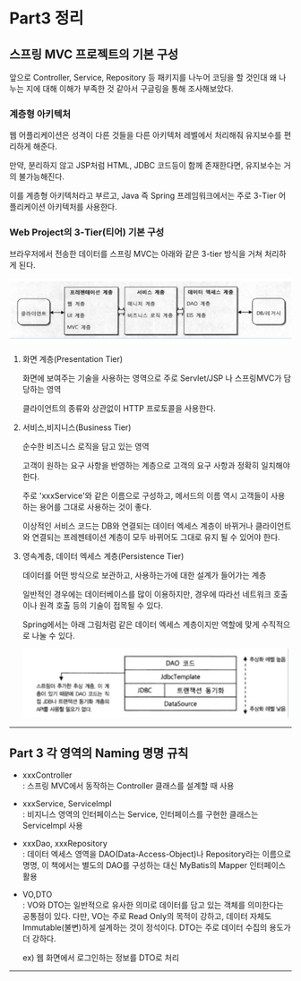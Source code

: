 # Part3 정리

## 스프링 MVC 프로젝트의 기본 구성

앞으로 Controller, Service, Repository 등 패키지를 나누어 코딩을 할 것인대 왜 나누는 지에 대해 이해가 부족한 것 같아서 구글링을 통해 조사해보았다.

### 계층형 아키텍처

웹 어플리케이션은 성격이 다른 것들을 다른 아키텍처 레벨에서 처리해줘 유지보수를 편리하게 해준다.

만약, 분리하지 않고 JSP처럼 HTML, JDBC 코드등이 함께 존재한다면, 유지보수는 거의 불가능해진다.

이를 계층형 아키텍처라고 부르고, Java 즉 Spring 프레임워크에서는 주로 3-Tier 어플리케이션 아키텍처를 사용한다.

### Web Project의 3-Tier(티어) 기본 구성

브라우저에서 전송한 데이터를 스프링 MVC는 아래와 같은 3-tier 방식을 거쳐 처리하게 된다.

![WEB Project 3-Tier](./picture_woojin/WEB_3_Tier.JPG)

1. 화면 계층(Presentation Tier)

    화면에 보여주는 기술을 사용하는 영역으로 주로 Servlet/JSP 나 스프링MVC가 담당하는 영역

    클라이언트의 종류와 상관없이 HTTP 프로토콜을 사용한다.

2. 서비스,비지니스(Business Tier)

    순수한 비즈니스 로직을 담고 있는 영역

    고객이 원하는 요구 사항을 반영하는 계층으로 고객의 요구 사항과 정확히 일치해야한다.

    주로 'xxxService'와 같은 이름으로 구성하고, 메서드의 이름 역시 고객들이 사용하는 용어를 그대로 사용하는 것이 좋다.

    이상적인 서비스 코드는 DB와 연결되는 데이터 엑세스 계층이 바뀌거나 클라이언트와 연결되는 프레젠테이션 계층이 모두 바뀌어도 그대로 유지 될 수 있어야 한다.

3. 영속계층, 데이터 엑세스 계층(Persistence Tier)

    데이터를 어떤 방식으로 보관하고, 사용하는가에 대한 설계가 들어가는 계층

    일반적인 경우에는 데이터베이스를 많이 이용하지만, 경우에 따라선 네트워크 호출이나 원격 호출 등의 기술이 접목될 수 있다.

    Spring에서는 아래 그림처럼 같은 데이터 엑세스 계층이지만 역할에 맞게 수직적으로 나눌 수 있다.

    ![데이터 엑세스 계층 수직 계층 구조](./picture_woojin/Persistence_Tier.JPG)

---

## Part 3 각 영역의 Naming 명명 규칙

- xxxController   
    : 스프링 MVC에서 동작하는 Controller 클래스를 설계할 때 사용
- xxxService, Servicelmpl  
    : 비지니스 영역의 인터페이스는 Service, 인터페이스를 구현한 클래스는 Servicelmpl 사용
- xxxDao, xxxRepository  
    : 데이터 엑세스 영역을 DAO(Data-Access-Object)나 Repository라는 이름으로 명명, 이 책에서는 별도의 DAO를 구성하는 대신 MyBatis의 Mapper 인터페이스 활용
- VO,DTO  
    : VO와 DTO는 일반적으로 유사한 의미로 데이터를 담고 있는 객체를 의미한다는 공통점이 있다. 다만, VO는 주로 Read Only의 목적이 강하고, 데이터 자체도 Immutable(불변)하게 설계하는 것이 정석이다. DTO는 주로 데이터 수집의 용도가 더 강하다.

    ex) 웹 화면에서 로그인하는 정보를 DTO로 처리

---